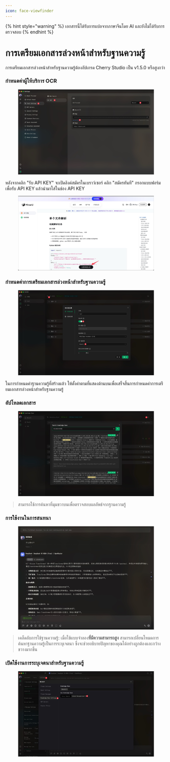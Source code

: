 ```yaml
---
icon: face-viewfinder
---
```


{% hint style="warning" %}
เอกสารนี้ได้รับการแปลจากภาษาจีนโดย AI และยังไม่ได้รับการตรวจสอบ
{% endhint %}

# การเตรียมเอกสารล่วงหน้าสำหรับฐานความรู้

การเตรียมเอกสารล่วงหน้าสำหรับฐานความรู้ต้องอัปเกรด Cherry Studio เป็น v1.5.0 หรือสูงกว่า

### กำหนดค่าผู้ให้บริการ OCR

<figure><img src="../.gitbook/assets/CleanShot 2025-06-03 at 11.50.10@2x (1).jpg" alt=""><figcaption></figcaption></figure>

หลังจากคลิก "รับ API KEY" จะเปิดลิงค์สมัครในเบราว์เซอร์ คลิก "สมัครทันที" กรอกแบบฟอร์มเพื่อรับ API KEY แล้วนำมาใส่ในช่อง API KEY

<figure><img src="../.gitbook/assets/CleanShot 2025-06-03 at 11.51.55@2x.jpg" alt=""><figcaption></figcaption></figure>

### กำหนดค่าการเตรียมเอกสารล่วงหน้าสำหรับฐานความรู้

<figure><img src="../.gitbook/assets/CleanShot 2025-06-03 at 20.01.03@2x.jpg" alt=""><figcaption></figcaption></figure>

ในการกำหนดค่าฐานความรู้ที่สร้างแล้ว ให้ตั้งค่าตามที่แสดงด้านบนเพื่อเสร็จสิ้นการกำหนดค่าการเตรียมเอกสารล่วงหน้าสำหรับฐานความรู้

### อัปโหลดเอกสาร

<figure><img src="../.gitbook/assets/CleanShot 2025-06-03 at 12.01.59@2x.jpg" alt=""><figcaption></figcaption></figure>

> สามารถใช้การค้นหาที่มุมขวาบนเพื่อตรวจสอบผลลัพธ์จากฐานความรู้

### การใช้งานในการสนทนา

<figure><img src="../.gitbook/assets/CleanShot 2025-06-03 at 14.11.00@2x.jpg" alt=""><figcaption></figcaption></figure>

> เคล็ดลับการใช้ฐานความรู้: เมื่อใช้แบบจำลอง**ที่มีความสามารถสูง** สามารถเปลี่ยนโหมดการค้นหาฐานความรู้เป็นการระบุเจตนา ซึ่งจะช่วยอธิบายปัญหาของคุณได้อย่างถูกต้องและกว้างขวางมากขึ้น

### เปิดใช้งานการระบุเจตนาสำหรับฐานความรู้

<figure><img src="../.gitbook/assets/CleanShot 2025-06-03 at 14.12.47@2x.jpg" alt=""><figcaption></figcaption></figure>